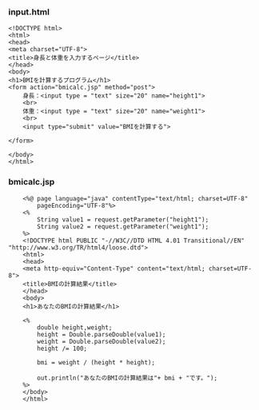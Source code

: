 ### input.html
    <!DOCTYPE html>
    <html>
    <head>
    <meta charset="UTF-8">
    <title>身長と体重を入力するページ</title>
    </head>
    <body>
    <h1>BMIを計算するプログラム</h1>
    <form action="bmicalc.jsp" method="post">
    	身長：<input type = "text" size="20" name="height1">
    	<br>
    	体重：<input type = "text" size="20" name="weight1">
    	<br>
    	<input type="submit" value="BMIを計算する">
    
    </form>
    
    </body>
    </html>

### bmicalc.jsp
        <%@ page language="java" contentType="text/html; charset=UTF-8"
            pageEncoding="UTF-8"%>
        <%
        	String value1 = request.getParameter("height1");
        	String value2 = request.getParameter("weight1");
        %>
        <!DOCTYPE html PUBLIC "-//W3C//DTD HTML 4.01 Transitional//EN" "http://www.w3.org/TR/html4/loose.dtd">
        <html>
        <head>
        <meta http-equiv="Content-Type" content="text/html; charset=UTF-8">
        <title>BMIの計算結果</title>
        </head>
        <body>
        <h1>あなたのBMIの計算結果</h1>
        
        <%
        	double height,weight;
        	height = Double.parseDouble(value1);
        	weight = Double.parseDouble(value2);
        	height /= 100;
        	
        	bmi = weight / (height * height);
        	
        	out.println("あなたのBMIの計算結果は"+ bmi + "です。");
        %>
        </body>
        </html>
